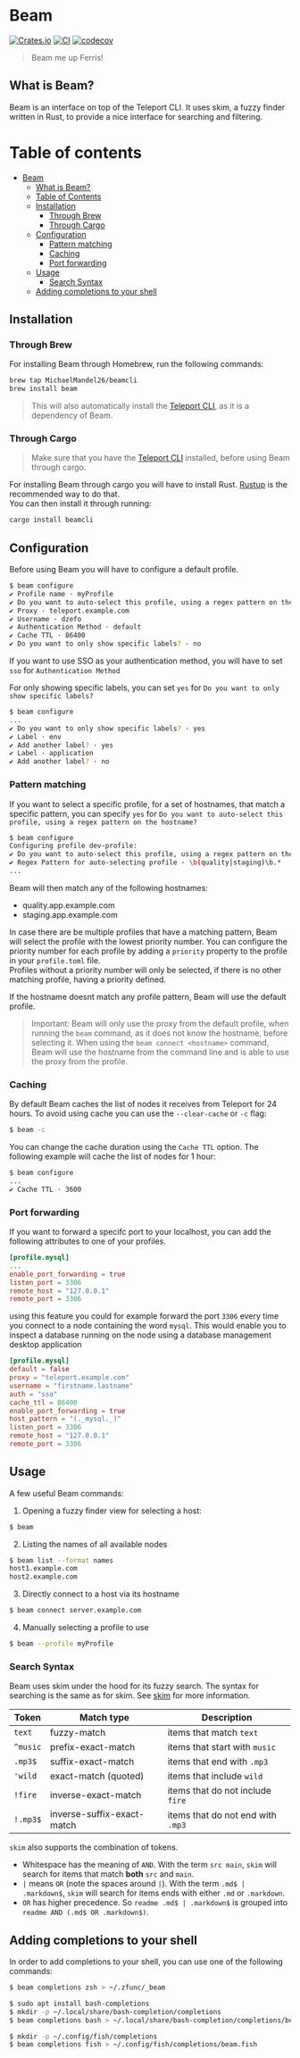 # Beam

[![Crates.io](https://img.shields.io/crates/v/beamcli)](https://crates.io/crates/beamcli)
[![CI](https://github.com/MichaelMandel26/beam/actions/workflows/main.yml/badge.svg)](https://github.com/MichaelMandel26/beam/actions/workflows/main.yml)
[![codecov](https://codecov.io/gh/MichaelMandel26/beam/branch/main/graph/badge.svg?token=QAYMC9JTCZ)](https://codecov.io/gh/MichaelMandel26/beam)

> Beam me up Ferris!

## What is Beam?

Beam is an interface on top of the Teleport CLI. It uses skim, a fuzzy finder written in Rust, to provide a nice interface for searching and filtering.

# Table of contents

- [Beam](#beam)
  - [What is Beam?](#what-is-beam)
  - [Table of Contents](#table-of-contents)
  - [Installation](#installation)
    - [Through Brew](#through-brew)
    - [Through Cargo](#through-cargo)
  - [Configuration](#configuration)
    - [Pattern matching](#pattern-matching)
    - [Caching](#caching)
    - [Port forwarding](#port-forwarding)
  - [Usage](#usage)
    - [Search Syntax](#search-syntax)
  - [Adding completions to your shell](#adding-completions-to-your-shell)

## Installation

### Through Brew

For installing Beam through Homebrew, run the following commands:

```bash
brew tap MichaelMandel26/beamcli
brew install beam
```

> This will also automatically install the [Teleport CLI](https://goteleport.com/docs/installation/), as it is a dependency of Beam.

### Through Cargo

> Make sure that you have the [Teleport CLI](https://goteleport.com/docs/installation/) installed, before using Beam through cargo.

For installing Beam through cargo you will have to install Rust. [Rustup](https://rustup.rs/) is the recommended way to do that.  
You can then install it through running:

```bash
cargo install beamcli
```

## Configuration

Before using Beam you will have to configure a default profile.

```bash
$ beam configure
✔ Profile name · myProfile
✔ Do you want to auto-select this profile, using a regex pattern on the hostname? · no
✔ Proxy · teleport.example.com
✔ Username · dzefo
✔ Authentication Method · default
✔ Cache TTL · 86400
✔ Do you want to only show specific labels? · no
```

If you want to use SSO as your authentication method, you will have to set `sso` for `Authentication Method`

For only showing specific labels, you can set `yes` for `Do you want to only show specific labels?`

```bash
$ beam configure
...
✔ Do you want to only show specific labels? · yes
✔ Label · env
✔ Add another label? · yes
✔ Label · application
✔ Add another label? · no
```

### Pattern matching

If you want to select a specific profile, for a set of hostnames, that match a specific pattern, you can specify `yes` for `Do you want to auto-select this profile, using a regex pattern on the hostname?`

```bash
$ beam configure
Configuring profile dev-profile:
✔ Do you want to auto-select this profile, using a regex pattern on the hostname? · yes
✔ Regex Pattern for auto-selecting profile · \b(quality|staging)\b.*
...
```

Beam will then match any of the following hostnames:

- quality.app.example.com
- staging.app.example.com

In case there are be multiple profiles that have a matching pattern, Beam will select the profile with the lowest priority number. You can configure the priority number for each profile by adding a `priority` property to the profile in your `profile.toml` file.  
Profiles without a priority number will only be selected, if there is no other matching profile, having a priority defined.

If the hostname doesnt match any profile pattern, Beam will use the default profile.

> Important: Beam will only use the proxy from the default profile, when running the `beam` command, as it does not know the hostname, before selecting it. When using the `beam connect <hostname>` command, Beam will use the hostname from the command line and is able to use the proxy from the profile.

### Caching

By default Beam caches the list of nodes it receives from Teleport for 24 hours. To avoid using cache you can use the `--clear-cache` or `-c` flag:

```bash
$ beam -c
```

You can change the cache duration using the `Cache TTL` option.
The following example will cache the list of nodes for 1 hour:

```bash
$ beam configure
...
✔ Cache TTL · 3600
```

### Port forwarding

If you want to forward a specifc port to your localhost, you can add the following attributes to one of your profiles.

```toml
[profile.mysql]
...
enable_port_forwarding = true
listen_port = 3306
remote_host = "127.0.0.1"
remote_port = 3306
```

using this feature you could for example forward the port `3306` every time you connect to a node containing the word `mysql`. This would enable you to inspect a database running on the node using a database management desktop application

```toml
[profile.mysql]
default = false
proxy = "teleport.example.com"
username = "firstname.lastname"
auth = "sso"
cache_ttl = 86400
enable_port_forwarding = true
host_pattern = "(._mysql._)"
listen_port = 3306
remote_host = "127.0.0.1"
remote_port = 3306
```

## Usage

A few useful Beam commands:

1. Opening a fuzzy finder view for selecting a host:

```bash
$ beam
```

2. Listing the names of all available nodes

```bash
$ beam list --format names
host1.example.com
host2.example.com
```

3. Directly connect to a host via its hostname

```bash
$ beam connect server.example.com
```

4. Manually selecting a profile to use

```bash
$ beam --profile myProfile
```

### Search Syntax

Beam uses skim under the hood for its fuzzy search. The syntax for searching is the same as for skim.
See [skim](https://github.com/lotabout/skim) for more information.

| Token    | Match type                 | Description                       |
| -------- | -------------------------- | --------------------------------- |
| `text`   | fuzzy-match                | items that match `text`           |
| `^music` | prefix-exact-match         | items that start with `music`     |
| `.mp3$`  | suffix-exact-match         | items that end with `.mp3`        |
| `'wild`  | exact-match (quoted)       | items that include `wild`         |
| `!fire`  | inverse-exact-match        | items that do not include `fire`  |
| `!.mp3$` | inverse-suffix-exact-match | items that do not end with `.mp3` |

`skim` also supports the combination of tokens.

- Whitespace has the meaning of `AND`. With the term `src main`, `skim` will search
  for items that match **both** `src` and `main`.
- `|` means `OR` (note the spaces around `|`). With the term `.md$ | .markdown$`, `skim` will search for items ends with either `.md` or
  `.markdown`.
- `OR` has higher precedence. So `readme .md$ | .markdown$` is grouped into
  `readme AND (.md$ OR .markdown$)`.

## Adding completions to your shell

In order to add completions to your shell, you can use one of the following commands:

```bash
$ beam completions zsh > ~/.zfunc/_beam
```

```bash
$ sudo apt install bash-completions
$ mkdir -p ~/.local/share/bash-completion/completions
$ beam completions bash > ~/.local/share/bash-completion/completions/beam
```

```bash
$ mkdir -p ~/.config/fish/completions
$ beam completions fish > ~/.config/fish/completions/beam.fish
```
